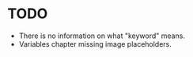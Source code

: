 # TODO

- There is no information on what "keyword" means.
- Variables chapter missing image placeholders.

